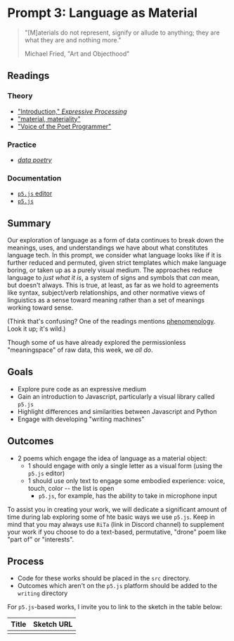 # Prompt 3: Language as Material

> "[M]aterials do not represent, signify or allude to anything; they are what they are and nothing more."
>
> Michael Fried, "Art and Objecthood"

## Readings

### Theory

* ["Introduction," _Expressive Processing_](https://drive.google.com/file/d/1MId6UMDZvutpiifakTFe8cBMyd19wzwG/view?usp=share_link)
* ["material, materiality"](https://csmt.uchicago.edu/glossary2004/material.htm#_ftnref10)
* ["Voice of the Poet Programmer"](https://jacket2.org/commentary/voice-poet-programmer-j%C3%B6rg-piringer)

### Practice

* [_data poetry_](https://drive.google.com/file/d/1xataGnUk8dJ8mNknJqqwltGb0jaqZFnY/view?usp=share_link)

### Documentation

* [`p5.js` editor](https://editor.p5js.org/)
* [`p5.js`](https://p5js.org/reference/)

## Summary

Our exploration of language as a form of data continues to break down the meanings, uses, and understandings we have about what constitutes language tech. In this prompt, we consider what language looks like if it is further reduced and permuted, given strict templates which make language boring, or taken up as a purely visual medium. The approaches reduce language to _just what it is_, a system of signs and symbols that _can_ mean, but doesn't always. This is true, at least, as far as we hold to agreements like syntax, subject/verb relationships, and other normative views of linguistics as a sense toward meaning rather than a set of meanings working toward sense.

(Think that's confusing? One of the readings mentions [phenomenology](https://en.wikipedia.org/wiki/Phenomenology_(philosophy)). Look it up; it's wild.)

Though some of us have already explored the permissionless "meaningspace" of raw data, this week, we _all do_.

## Goals

* Explore pure code as an expressive medium
* Gain an introduction to Javascript, particularly a visual library called `p5.js`
* Highlight differences and similarities between Javascript and Python
* Engage with developing "writing machines"

## Outcomes

* 2 poems which engage the idea of language as a material object:
  * 1 should engage with only a single letter as a visual form (using the `p5.js` editor)
  * 1 should use only text to engage some embodied experience: voice, touch, color -- the list is open
    * `p5.js`, for example, has the ability to take in microphone input

To assist you in creating your work, we will dedicate a significant amount of time during lab exploring some of hte basic ways we use `p5.js`. Keep in mind that you may always use `RiTa` (link in Discord channel) to supplement your work if you choose to do a text-based, permutative, "drone" poem like "part of" or "interests".

## Process

* Code for these works should be placed in the `src` directory.
* Outcomes which aren't on the `p5.js` platform should be added to the `writing` directory

For `p5.js`-based works, I invite you to link to the sketch in the table below:

|Title |Sketch URL|
|:-----|:---------|
|      |          |